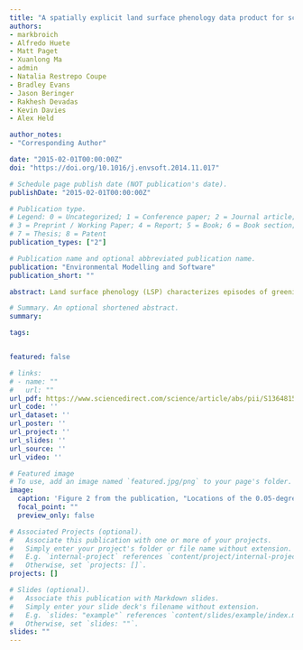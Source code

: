 ```yaml
---
title: "A spatially explicit land surface phenology data product for science, monitoring and natural resources management applications"
authors:
- markbroich
- Alfredo Huete 
- Matt Paget
- Xuanlong Ma 
- admin
- Natalia Restrepo Coupe 
- Bradley Evans
- Jason Beringer
- Rakhesh Devadas 
- Kevin Davies
- Alex Held

author_notes:
- "Corresponding Author"

date: "2015-02-01T00:00:00Z"
doi: "https://doi.org/10.1016/j.envsoft.2014.11.017"

# Schedule page publish date (NOT publication's date).
publishDate: "2015-02-01T00:00:00Z"

# Publication type.
# Legend: 0 = Uncategorized; 1 = Conference paper; 2 = Journal article;
# 3 = Preprint / Working Paper; 4 = Report; 5 = Book; 6 = Book section;
# 7 = Thesis; 8 = Patent
publication_types: ["2"]

# Publication name and optional abbreviated publication name.
publication: "Environmental Modelling and Software"
publication_short: ""

abstract: Land surface phenology (LSP) characterizes episodes of greening and browning of the vegetated land surface from remote sensing imagery. LSP is of interest for quantification and monitoring of crop yield, wildfire fuel accumulation, vegetation condition, ecosystem response and resilience to climate variability and change. Deriving LSP represents an effort for end users and existing global products may not accommodate conditions in Australia, a country with a dry climate and high rainfall variability. To fill this information gap we developed the Australian LSP Product in contribution to AusCover/Terrestrial Ecosystem Research Network (TERN). We describe the product's algorithm and information content consisting of metrics that characterize LSP greening and browning episodes of the vegetated land surface. Our product allows tracking LSP metrics over time and thereby quantifying inter- and intraannual variability across Australia. We demonstrate the metrics' response to ENSO-driven climate variability. Lastly, we discuss known limitations of the current product and future development plans.

# Summary. An optional shortened abstract.
summary: 

tags:


featured: false

# links:
# - name: ""
#   url: ""
url_pdf: https://www.sciencedirect.com/science/article/abs/pii/S1364815214003430
url_code: ''
url_dataset: ''
url_poster: ''
url_project: ''
url_slides: ''
url_source: ''
url_video: ''

# Featured image
# To use, add an image named `featured.jpg/png` to your page's folder. 
image:
  caption: 'Figure 2 from the publication, "Locations of the 0.05-degree pixels over 21 OzFlux flux tower sites (black triangles) and 15 additional sites (yellow solid circles) used for algorithm evaluation. The background map shows the average peak EVI (average EVI value at the LSP episodes' peak)." '
  focal_point: ""
  preview_only: false

# Associated Projects (optional).
#   Associate this publication with one or more of your projects.
#   Simply enter your project's folder or file name without extension.
#   E.g. `internal-project` references `content/project/internal-project/index.md`.
#   Otherwise, set `projects: []`.
projects: []

# Slides (optional).
#   Associate this publication with Markdown slides.
#   Simply enter your slide deck's filename without extension.
#   E.g. `slides: "example"` references `content/slides/example/index.md`.
#   Otherwise, set `slides: ""`.
slides: ""
---
```



